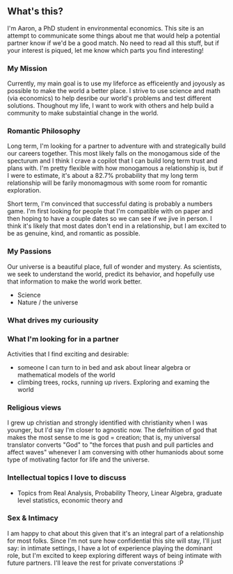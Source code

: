 
## What's this?
I'm Aaron, a PhD student in environmental economics. This site is an attempt to communicate some things about me that would help a potential partner know if we'd be a good match. No need to read all this stuff, but if your interest is piqued, let me know which parts you find interesting!
  
### My Mission
Currently, my main goal is to use my lifeforce as efficeiently and joyously as possible to make the world a better place. I strive to use science and math (via economics) to help desribe our world's problems and test different solutions. Thoughout my life, I want to work with others and help build a community to make substaintial change in the world.

### Romantic Philosophy
Long term, I'm looking for a partner to adventure with and strategically build our careers together. This most likely falls on the monogamous side of the specturum and I think I crave a copilot that I can build long term trust and plans with. I'm pretty flexible with how monogamous a relationship is, but if I were to estimate, it's about a 82.7% probability that my long term relationship will be farily monomagmous with some room for romantic exploration.

Short term, I'm convinced that successful dating is probably a numbers game. I'm first looking for people that I'm compatible with on paper and then hoping to have a couple dates so we can see if we jive in person. I think it's likely that most dates don't end in a relationship, but I am excited to be as genuine, kind, and romantic as possible.

### My Passions
Our universe is a beautiful place, full of wonder and mystery. As scientists, we seek to understand the world, predict its behavior, and hopefully use that information to make the world work better.
- Science
- Nature / the universe
    
### What drives my curiousity

    
### What I'm looking for in a partner
Activities that I find exciting and desirable:
- someone I can turn to in bed and ask about linear algebra or mathematical models of the world
- climbing trees, rocks, running up rivers. Exploring and examing the world

### Religious views
I grew up christian and strongly identified with christianity when I was younger, but I'd say I'm closer to agnostic now. The defniition of god that makes the most sense to me is god = creation; that is, my universal translator converts "God" to "the forces that push and pull particles and affect waves" whenever I am conversing with other humaniods about some type of motivating factor for life and the universe.
    
### Intellectual topics I love to discuss
- Topics from Real Analysis, Probability Theory, Linear Algebra, graduate level statistics, economic theory and 

### Sex & Intimacy 
I am happy to chat about this given that it's an integral part of a relationship for most folks. Since I'm not sure how confidential this site will stay, I'll just say: in intimate settings, I have a lot of experience playing the dominant role, but I'm excited to keep exploring different ways of being intimate with future partners. I'll leave the rest for private converstations :P
